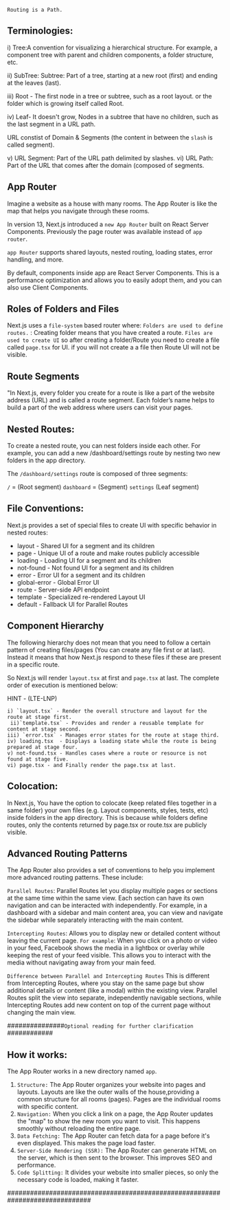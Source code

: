 `Routing is a Path.`

## Terminologies:

i) Tree:A convention for visualizing a hierarchical structure. For example, a component tree with parent and children components, a folder structure, etc.

ii) SubTree: Subtree: Part of a tree, starting at a new root (first) and ending at the leaves (last).

iii) Root - The first node in a tree or subtree, such as a root layout. or the folder which is growing itself called Root.

iv) Leaf- It doesn't grow, Nodes in a subtree that have no children, such as the last segment in a URL path.

URL constist of Domain & Segments (the content in between the `slash` is called segment).

v) URL Segment: Part of the URL path delimited by slashes.
vi) URL Path: Part of the URL that comes after the domain (composed of segments.

## App Router

Imagine a website as a house with many rooms. The App Router is like the map that helps you navigate through these rooms.

In version 13, Next.js introduced a `new App Router` built on React Server Components. Previously the page router was available instead of `app router`.

`app Router` supports shared layouts, nested routing, loading states, error handling, and more.

By default, components inside app are React Server Components. This is a performance optimization and allows you to easily adopt them, and you can also use Client Components.

## Roles of Folders and Files

Next.js uses a `file-system` based router where:
`Folders are used to define routes.` : Creating folder means that you have created a route.
`Files are used to create UI` so after creating a folder/Route you need to create a file called `page.tsx` for UI. if you will not create a a file then Route UI will not be visible.

## Route Segments

"In Next.js, every folder you create for a route is like a part of the website address (URL) and is called a route segment. Each folder’s name helps to build a part of the web address where users can visit your pages.

## Nested Routes:

To create a nested route, you can nest folders inside each other. For example, you can add a new /dashboard/settings route by nesting two new folders in the app directory.

The `/dashboard/settings` route is composed of three segments:

`/` = (Root segment)
`dashboard` = (Segment)
`settings` (Leaf segment)

## File Conventions:

Next.js provides a set of special files to create UI with specific behavior in nested routes:

- layout - Shared UI for a segment and its children
- page - Unique UI of a route and make routes publicly accessible
- loading - Loading UI for a segment and its children
- not-found - Not found UI for a segment and its children
- error - Error UI for a segment and its children
- global-error - Global Error UI
- route - Server-side API endpoint
- template - Specialized re-rendered Layout UI
- default - Fallback UI for Parallel Routes

## Component Hierarchy

The following hierarchy does not mean that you need to follow a certain pattern of creating files/pages (You can create any file first or at last). Instead it means that how Next.js respond to these files if these are present in a specific route.

So Next.js will render `layout.tsx` at first and `page.tsx` at last. The complete order of execution is mentioned below:

HINT - (LTE-LNP)

    i) `layout.tsx` - Render the overall structure and layout for the route at stage first.
     ii)`template.tsx` - Provides and render a reusable template for content at stage second.
    iii) `error.tsx` - Manages error states for the route at stage third.
    iv) loading.tsx  - Displays a loading state while the route is being prepared at stage four.
    v) not-found.tsx - Handles cases where a route or resource is not found at stage five.
    vi) page.tsx - and Finally render the page.tsx at last.

## Colocation:

In Next.js, You have the option to colocate (keep related files together in a same folder) your own files (e.g. Layout components, styles, tests, etc) inside folders in the app directory.
This is because while folders define routes, only the contents returned by page.tsx or route.tsx are publicly visible.

## Advanced Routing Patterns

The App Router also provides a set of conventions to help you implement more advanced routing patterns. These include:

`Parallel Routes`: Parallel Routes let you display multiple pages or sections at the same time within the same view. Each section can have its own navigation and can be interacted with independently. For example, in a dashboard with a sidebar and main content area, you can view and navigate the sidebar while separately interacting with the main content.

`Intercepting Routes`: Allows you to display new or detailed content without leaving the current page.
`For example`: When you click on a photo or video in your feed, Facebook shows the media in a lightbox or overlay while keeping the rest of your feed visible. This allows you to interact with the media without navigating away from your main feed.

`Difference between Parallel and Intercepting Routes`
This is different from Intercepting Routes, where you stay on the same page but show additional details or content (like a modal) within the existing view. Parallel Routes split the view into separate, independently navigable sections, while Intercepting Routes add new content on top of the current page without changing the main view.

###############`Optional reading for further clarification` ############

## How it works:

The App Router works in a new directory named `app`.

1. `Structure:` The App Router organizes your website into pages and layouts.
   Layouts are like the outer walls of the house,providing a common structure for all rooms (pages). Pages are the individual rooms with specific content.
2. `Navigation:` When you click a link on a page, the App Router updates the "map" to show the new room you want to visit. This happens smoothly without reloading the entire page.
3. `Data Fetching:` The App Router can fetch data for a page before it's even displayed. This makes the page load faster.
4. `Server-Side Rendering (SSR):` The App Router can generate HTML on the server, which is then sent to the browser. This improves SEO and performance.
5. `Code Splitting:` It divides your website into smaller pieces, so only the necessary code is loaded, making it faster.

##############################################################################
